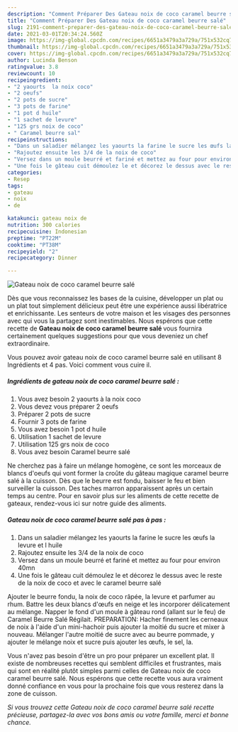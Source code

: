 ```yaml
---
description: "Comment Préparer Des Gateau noix de coco caramel beurre salé"
title: "Comment Préparer Des Gateau noix de coco caramel beurre salé"
slug: 2191-comment-preparer-des-gateau-noix-de-coco-caramel-beurre-sale
date: 2021-03-01T20:34:24.560Z
image: https://img-global.cpcdn.com/recipes/6651a3479a3a729a/751x532cq70/gateau-noix-de-coco-caramel-beurre-sale-photo-principale-de-la-recette.jpg
thumbnail: https://img-global.cpcdn.com/recipes/6651a3479a3a729a/751x532cq70/gateau-noix-de-coco-caramel-beurre-sale-photo-principale-de-la-recette.jpg
cover: https://img-global.cpcdn.com/recipes/6651a3479a3a729a/751x532cq70/gateau-noix-de-coco-caramel-beurre-sale-photo-principale-de-la-recette.jpg
author: Lucinda Benson
ratingvalue: 3.8
reviewcount: 10
recipeingredient:
- "2 yaourts  la noix coco"
- "2 oeufs"
- "2 pots de sucre"
- "3 pots de farine"
- "1 pot d huile"
- "1 sachet de levure"
- "125 grs noix de coco"
- " Caramel beurre sal"
recipeinstructions:
- "Dans un saladier mélangez les yaourts la farine le sucre les œufs la levure et l huile"
- "Rajoutez ensuite les 3/4 de la noix de coco"
- "Versez dans un moule beurré et fariné et mettez au four pour environ 40mn"
- "Une fois le gâteau cuit démoulez le et décorez le dessus avec le reste de la noix de coco et avec le caramel beurre salé"
categories:
- Resep
tags:
- gateau
- noix
- de

katakunci: gateau noix de 
nutrition: 300 calories
recipecuisine: Indonesian
preptime: "PT22M"
cooktime: "PT38M"
recipeyield: "2"
recipecategory: Dinner

---
```



![Gateau noix de coco caramel beurre salé](https://img-global.cpcdn.com/recipes/6651a3479a3a729a/751x532cq70/gateau-noix-de-coco-caramel-beurre-sale-photo-principale-de-la-recette.jpg)

Dès que vous reconnaissez les bases de la cuisine, développer un plat ou un plat tout simplement délicieux peut être une expérience aussi libératrice et enrichissante. Les senteurs de votre maison et les visages des personnes avec qui vous la partagez sont inestimables. Nous espérons que cette recette de <strong> Gateau noix de coco caramel beurre salé </strong> vous fournira certainement quelques suggestions pour que vous deveniez un chef extraordinaire.

<!--inarticleads1-->

Vous pouvez avoir gateau noix de coco caramel beurre salé en utilisant 8 Ingrédients et 4 pas. Voici comment vous cuire il.

##### Ingrédients de gateau noix de coco caramel beurre salé :

1. Vous avez besoin 2 yaourts à la noix coco
1. Vous devez vous préparer 2 oeufs
1. Préparer 2 pots de sucre
1. Fournir 3 pots de farine
1. Vous avez besoin 1 pot d huile
1. Utilisation 1 sachet de levure
1. Utilisation 125 grs noix de coco
1. Vous avez besoin  Caramel beurre salé


Ne cherchez pas à faire un mélange homogène, ce sont les morceaux de blancs d&#39;oeufs qui vont former la croûte du gâteau magique caramel beurre salé à la cuisson. Dès que le beurre est fondu, baisser le feu et bien surveiller la cuisson. Des taches marron apparaissent après un certain temps au centre. Pour en savoir plus sur les aliments de cette recette de gateaux, rendez-vous ici sur notre guide des aliments. 

<!--inarticleads2-->

##### Gateau noix de coco caramel beurre salé pas à pas :

1. Dans un saladier mélangez les yaourts la farine le sucre les œufs la levure et l huile
1. Rajoutez ensuite les 3/4 de la noix de coco
1. Versez dans un moule beurré et fariné et mettez au four pour environ 40mn
1. Une fois le gâteau cuit démoulez le et décorez le dessus avec le reste de la noix de coco et avec le caramel beurre salé


Ajouter le beurre fondu, la noix de coco râpée, la levure et parfumer au rhum. Battre les deux blancs d&#39;œufs en neige et les incorporer délicatement au mélange. Napper le fond d&#39;un moule à gâteau rond (allant sur le feu) de Caramel Beurre Salé Régilait. PREPARATION: Hacher finement les cerneaux de noix à l&#39;aide d&#39;un mini-hachoir puis ajouter la moitié du sucre et mixer à nouveau. Mélanger l&#39;autre moitié de sucre avec au beurre pommade, y ajouter le mélange noix et sucre puis ajouter les œufs, le sel, la. 

<!--inarticleads1-->

<p>
Vous n'avez pas besoin d'être un pro pour préparer un excellent plat. Il existe de nombreuses recettes qui semblent difficiles et frustrantes, mais qui sont en réalité plutôt simples parmi celles de Gateau noix de coco caramel beurre salé. Nous espérons que cette recette vous aura vraiment donné confiance en vous pour la prochaine fois que vous resterez dans la zone de cuisson.
</p>

<p>
<i>Si vous trouvez cette Gateau noix de coco caramel beurre salé recette précieuse, partagez-la avec vos bons amis ou votre famille, merci et bonne chance.</i>
</p>
